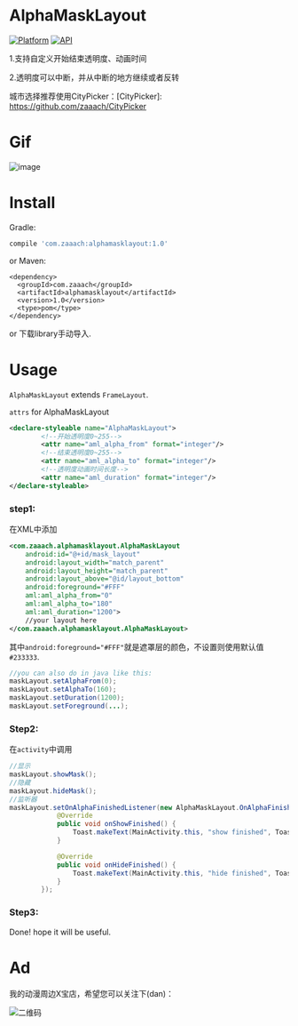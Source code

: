 # AlphaMaskLayout

[![Platform](https://img.shields.io/badge/platform-android-green.svg)](http://developer.android.com/index.html)
[![API](https://img.shields.io/badge/API-9%2B-yellow.svg?style=flat)](https://android-arsenal.com/api?level=9)

1.支持自定义开始结束透明度、动画时间

2.透明度可以中断，并从中断的地方继续或者反转

城市选择推荐使用CityPicker：[CityPicker]: https://github.com/zaaach/CityPicker

# Gif

![image](https://github.com/zaaach/AlphaMaskLayout/raw/master/art/screen.gif)

# Install

Gradle:

```groovy
compile 'com.zaaach:alphamasklayout:1.0'
```

or Maven:

```xm
<dependency>
  <groupId>com.zaaach</groupId>
  <artifactId>alphamasklayout</artifactId>
  <version>1.0</version>
  <type>pom</type>
</dependency>
```

or 下载library手动导入.

# Usage

`AlphaMaskLayout` extends `FrameLayout`.

`attrs` for AlphaMaskLayout

```xml
<declare-styleable name="AlphaMaskLayout">
        <!--开始透明度0~255-->
        <attr name="aml_alpha_from" format="integer"/>
        <!--结束透明度0~255-->
        <attr name="aml_alpha_to" format="integer"/>
        <!--透明度动画时间长度-->
        <attr name="aml_duration" format="integer"/>
</declare-styleable>
```



### step1:

在XML中添加

```xml
<com.zaaach.alphamasklayout.AlphaMaskLayout
	android:id="@+id/mask_layout"
    android:layout_width="match_parent"
    android:layout_height="match_parent"
    android:layout_above="@id/layout_bottom"
    android:foreground="#FFF"
    aml:aml_alpha_from="0"
    aml:aml_alpha_to="180"
    aml:aml_duration="1200">
    //your layout here
</com.zaaach.alphamasklayout.AlphaMaskLayout>
```
其中`android:foreground="#FFF"`就是遮罩层的颜色，不设置则使用默认值`#233333`.

```java
//you can also do in java like this:
maskLayout.setAlphaFrom(0);
maskLayout.setAlphaTo(160);
maskLayout.setDuration(1200);
maskLayout.setForeground(...);
```

### Step2:

在`activity`中调用

```java
//显示
maskLayout.showMask();
//隐藏
maskLayout.hideMask();
//监听器
maskLayout.setOnAlphaFinishedListener(new AlphaMaskLayout.OnAlphaFinishedListener() {
            @Override
            public void onShowFinished() {
                Toast.makeText(MainActivity.this, "show finished", Toast.LENGTH_SHORT).show();
            }

            @Override
            public void onHideFinished() {
                Toast.makeText(MainActivity.this, "hide finished", Toast.LENGTH_SHORT).show();
            }
        });
```

### Step3:

Done! hope it will be useful.

# Ad

我的动漫周边X宝店，希望您可以关注下(dan)：

![二维码](https://img.alicdn.com/imgextra/i1/769720206/TB2AnBVar0kpuFjy0FjXXcBbVXa_!!769720206.png)